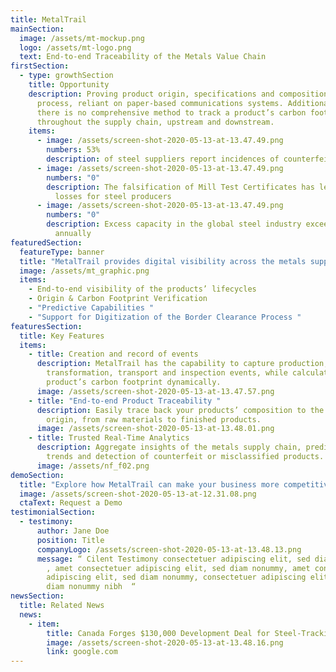 ```yaml
---
title: MetalTrail
mainSection:
  image: /assets/mt-mockup.png
  logo: /assets/mt-logo.png
  text: End-to-end Traceability of the Metals Value Chain
firstSection:
  - type: growthSection
    title: Opportunity
    description: Proving product origin, specifications and composition is a manual
      process, reliant on paper-based communications systems. Additionally,
      there is no comprehensive method to track a product’s carbon footprint
      throughout the supply chain, upstream and downstream.
    items:
      - image: /assets/screen-shot-2020-05-13-at-13.47.49.png
        numbers: 53%
        description: of steel suppliers report incidences of counterfeit steel
      - image: /assets/screen-shot-2020-05-13-at-13.47.49.png
        numbers: "0"
        description: The falsification of Mill Test Certificates has led to millionaire
          losses for steel producers
      - image: /assets/screen-shot-2020-05-13-at-13.47.49.png
        numbers: "0"
        description: Excess capacity in the global steel industry exceeds 800 m tonnes
          annually
featuredSection:
  featureType: banner
  title: "MetalTrail provides digital visibility across the metals supply chain "
  image: /assets/mt_graphic.png
  items:
    - End-to-end visibility of the products’ lifecycles
    - Origin & Carbon Footprint Verification
    - "Predictive Capabilities "
    - "Support for Digitization of the Border Clearance Process "
featuresSection:
  title: Key Features
  items:
    - title: Creation and record of events
      description: MetalTrail has the capability to capture production,
        transformation, transport and inspection events, while calculating the
        product’s carbon footprint dynamically.
      image: /assets/screen-shot-2020-05-13-at-13.47.57.png
    - title: "End-to-end Product Traceability "
      description: Easily trace back your products’ composition to the country of
        origin, from raw materials to finished products.
      image: /assets/screen-shot-2020-05-13-at-13.48.01.png
    - title: Trusted Real-Time Analytics
      description: Aggregate insights of the metals supply chain, predictions of data
        trends and detection of counterfeit or misclassified products.
      image: /assets/nf_f02.png
demoSection:
  title: "Explore how MetalTrail can make your business more competitive "
  image: /assets/screen-shot-2020-05-13-at-12.31.08.png
  ctaText: Request a Demo
testimonialSection:
  - testimony:
      author: Jane Doe
      position: Title
      companyLogo: /assets/screen-shot-2020-05-13-at-13.48.13.png
      message: “ Cilent Testimony consectetuer adipiscing elit, sed diam nonummy nibh
        , amet consectetuer adipiscing elit, sed diam nonummy, amet consectetuer
        adipiscing elit, sed diam nonummy, consectetuer adipiscing elit, sed
        diam nonummy nibh  “
newsSection:
  title: Related News
  news:
    - item:
        title: Canada Forges $130,000 Development Deal for Steel-Tracking Blockchain
        image: /assets/screen-shot-2020-05-13-at-13.48.16.png
        link: google.com
---
```

